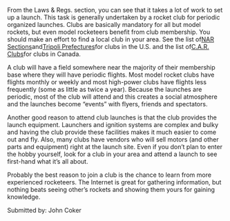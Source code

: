 From the Laws & Regs. section, you can see that it takes a lot of work to set up a launch. This task is generally undertaken by a rocket club for periodic organized launches. Clubs are basically mandatory for all but model rockets, but even model rocketeers benefit from club membership. You should make an effort to find a local club in your area. See the list of[NAR Sections](http://www.nar.org/NARsect.html)and[Tripoli Prefectures](http://www.tripoli.org/prefect.htm)for clubs in the U.S. and the list of[C.A.R. Clubs](http://www.promotek.com/car/clubs.htm)for clubs in Canada.

A club will have a field somewhere near the majority of their membership base where they will have periodic flights. Most model rocket clubs have flights monthly or weekly and most high-power clubs have flights less frequently (some as little as twice a year). Because the launches are periodic, most of the club will attend and this creates a social atmosphere and the launches become “events” with flyers, friends and spectators.

Another good reason to attend club launches is that the club provides the launch equipment. Launchers and ignition systems are complex and bulky and having the club provide these facilities makes it much easier to come out and fly. Also, many clubs have vendors who will sell motors (and other parts and equipment) right at the launch site. Even if you don’t plan to enter the hobby yourself, look for a club in your area and attend a launch to see first-hand what it’s all about.

Probably the best reason to join a club is the chance to learn from more experienced rocketeers. The Internet is great for gathering information, but nothing beats seeing other’s rockets and showing them yours for gaining knowledge.

Submitted by: John Coker
